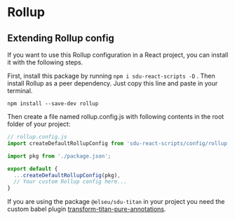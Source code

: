 # Rollup

## Extending Rollup config
If you want to use this Rollup configuration in a React project, you can install it with the following steps.

First, install this package by running `npm i sdu-react-scripts -D` .
Then install Rollup as a peer dependency. Just copy this line and paste in your terminal.
```
npm install --save-dev rollup
```

Then create a file named rollup.config.js with following contents in the root folder of your project:
```javascript
// rollup.config.js
import createDefaultRollupConfig from 'sdu-react-scripts/config/rollup'

import pkg from './package.json';

export default {
  ...createDefaultRollupConfig(pkg),
  // Your custom Rollup config here...
}
```

If you are using the package `@elseu/sdu-titan` in your project you need the custom babel plugin [transform-titan-pure-annotations](../../plugins/babel/README.md).

